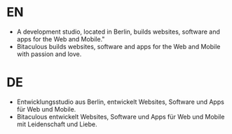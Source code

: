EN
==

* A development studio, located in Berlin, builds websites, software and apps for the Web and Mobile."
* Bitaculous builds websites, software and apps for the Web and Mobile with passion and love.

DE
==

* Entwicklungsstudio aus Berlin, entwickelt Websites, Software und Apps für Web und Mobile.
* Bitaculous entwickelt Websites, Software und Apps für Web und Mobile mit Leidenschaft und Liebe.